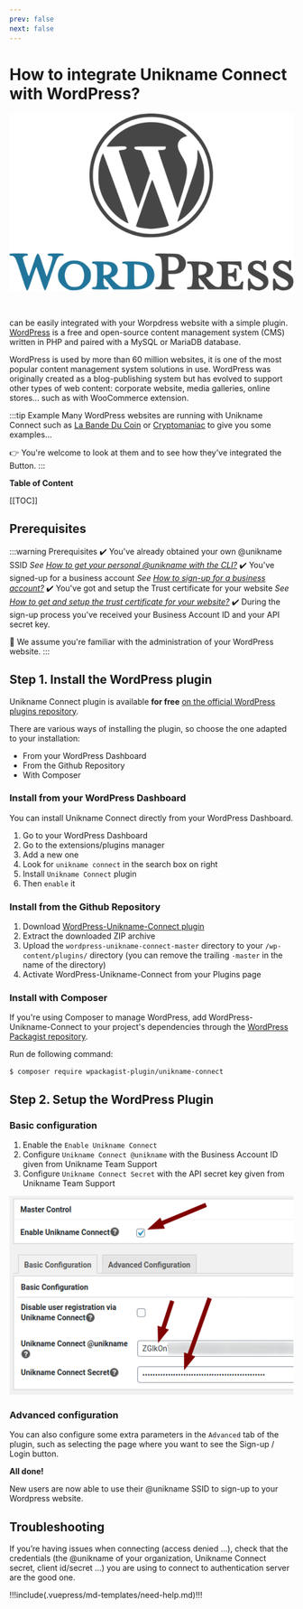 ```yaml
---
prev: false
next: false 
---
```


# How to integrate Unikname Connect with WordPress?

<hpicture noshadow>![WordPress](./wordpress-logo-full.png)</hpicture>

<br/>

<brand name="UNC"/> can be easily integrated with your Worpdress website with a simple plugin. [WordPress](https://wordpress.org) is a free and open-source content management system (CMS) written in PHP and paired with a MySQL or MariaDB database.

WordPress is used by more than 60 million websites, it is one of the most popular content management system solutions in use.
WordPress was originally created as a blog-publishing system but has evolved to support other types of web content: corporate website, media galleries, online stores... such as with WooCommerce extension.

:::tip Example
Many WordPress websites are running with Unikname Connect such as [La Bande Du Coin](https://www.demo.labandeducoin.fr/) or  [Cryptomaniac](https://www.cryptomaniac.fr) to give you some examples...

👉 You're welcome to look at them and to see how they've integrated the <brand name="UNC"/> Button.
:::

**Table of Content**

[[TOC]]

<hseparator/>

## Prerequisites

:::warning Prerequisites
:heavy_check_mark: You've already obtained your own @unikname SSID
<hbox>_See [How to get your personal @unikname with the CLI?](./howto-get-my-unikname-via-cli)_</hbox>
:heavy_check_mark: You've signed-up for a business account
<hbox>_See [How to sign-up for a business account?](./howto-signup-business-account)_</hbox>
:heavy_check_mark: You've got and setup the Trust certificate for your website
<hbox>_See [How to get and setup the trust certificate for your website?](./howto-get-unikname-trust-certificate-organization)_</hbox>
:heavy_check_mark: During the sign-up process you've received your Business Account ID and your API secret key.

:book: We assume you're familiar with the administration of your WordPress website.
:::

## Step 1. Install the WordPress plugin

Unikname Connect plugin is available **for free** [on the official WordPress plugins repository](https://wordpress.org/plugins/unikname-connect/).

There are various ways of installing the plugin, so choose the one adapted to your installation:

- From your WordPress Dashboard
- From the Github Repository
- With Composer

### Install from your WordPress Dashboard

You can install Unikname Connect directly from your WordPress Dashboard.

1. Go to your WordPress Dashboard
1. Go to the extensions/plugins manager
1. Add a new one
1. Look for `unikname connect` in the search box on right
1. Install `Unikname Connect` plugin
1. Then `enable` it

### Install from the Github Repository

1. Download [WordPress-Unikname-Connect plugin](https://github.com/unik-name/wordpress-unikname-connect/archive/master.zip)
1. Extract the downloaded ZIP archive
1. Upload the `wordpress-unikname-connect-master` directory to your `/wp-content/plugins/` directory (you can remove the trailing `-master` in the name of the directory)
1. Activate WordPress-Unikname-Connect from your Plugins page

### Install with Composer

If you're using Composer to manage WordPress, add WordPress-Unikname-Connect to your project's dependencies through the [WordPress Packagist repository](https://wpackagist.org/search?q=unikname+connect).

Run de following command:
```
$ composer require wpackagist-plugin/unikname-connect
```

## Step 2. Setup the WordPress Plugin

### Basic configuration

1. Enable the `Enable Unikname Connect`
1. Configure `Unikname Connect @unikname` with the Business Account ID given from Unikname Team Support
1. Configure `Unikname Connect Secret` with the API secret key given from Unikname Team Support

<hpicture>![Unikname Connect for WordPress basic configuration](./wordpress-config1.png)</hpicture>

### Advanced configuration

You can also configure some extra parameters in the `Advanced` tab of the plugin, such as selecting the page where you want to see the Sign-up / Login button.

**All done!**

New users are now able to use their @unikname SSID to sign-up to your Wordpress website.

<hseparator/>

## Troubleshooting

If you’re having issues when connecting (access denied ...), check that the credentials (the @unikname of your organization, Unikname Connect secret, client id/secret ...) you are using to connect to <brand name="UNC"/> authentication server are the good one.

!!!include(.vuepress/md-templates/need-help.md)!!!
